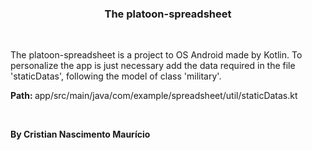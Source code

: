 <h3 align="center">The platoon-spreadsheet</h3>
<br>
<p>The platoon-spreadsheet is a project to OS Android made by Kotlin.
To personalize the app is just necessary add the data required in the file 'staticDatas', following the model of class 'military'.
<p><b>Path: </b>app/src/main/java/com/example/spreadsheet/util/staticDatas.kt</p>

<br>

<b>By Cristian Nascimento Maurício</b>

